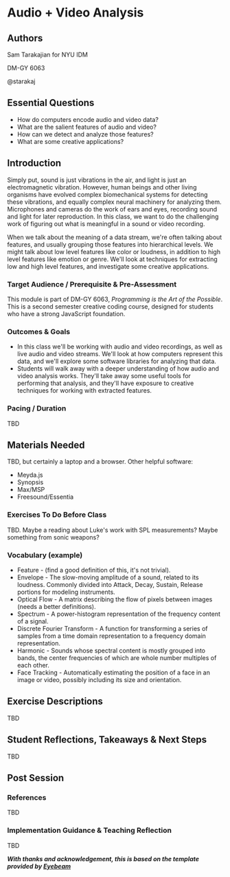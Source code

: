# Audio + Video Analysis

## Authors
Sam Tarakajian for NYU IDM

DM-GY 6063

@starakaj

## Essential Questions
- How do computers encode audio and video data?
- What are the salient features of audio and video?
- How can we detect and analyze those features?
- What are some creative applications?

## Introduction
Simply put, sound is just vibrations in the air, and light is just an electromagnetic vibration. However, human beings and other living organisms have evolved complex biomechanical systems for detecting these vibrations, and equally complex neural machinery for analyzing them. Microphones and cameras do the work of ears and eyes, recording sound and light for later reproduction. In this class, we want to do the challenging work of figuring out what is meaningful in a sound or video recording.

When we talk about the meaning of a data stream, we're often talking about features, and usually grouping those features into hierarchical levels. We might talk about low level features like color or loudness, in addition to high level features like emotion or genre. We'll look at techniques for extracting low and high level features, and investigate some creative applications.

### Target Audience / Prerequisite & Pre-Assessment
This module is part of DM-GY 6063, _Programming is the Art of the Possible_. This is a second semester creative coding course, designed for students who have a strong JavaScript foundation.

### Outcomes & Goals
* In this class we'll be working with audio and video recordings, as well as live audio and video streams. We'll look at how computers represent this data, and we'll explore some software libraries for analyzing that data.
* Students will walk away with a deeper understanding of how audio and video analysis works. They'll take away some useful tools for performing that analysis, and they'll have exposure to creative techniques for working with extracted features.

### Pacing / Duration
TBD

## Materials Needed
TBD, but certainly a laptop and a browser. Other helpful software:
- Meyda.js
- Synopsis
- Max/MSP
- Freesound/Essentia

### Exercises To Do Before Class
TBD. Maybe a reading about Luke's work with SPL measurements? Maybe something from sonic weapons?

### Vocabulary (example)
* Feature - (find a good definition of this, it's not trivial).
* Envelope - The slow-moving amplitude of a sound, related to its loudness. Commonly divided into Attack, Decay, Sustain, Release portions for modeling instruments.
* Optical Flow - A matrix describing the flow of pixels between images (needs a better definitions).
* Spectrum - A power-histogram representation of the frequency content of a signal.
* Discrete Fourier Transform - A function for transforming a series of samples from a time domain representation to a frequency domain representation.
* Harmonic - Sounds whose spectral content is mostly grouped into bands, the center frequencies of which are whole number multiples of each other.
* Face Tracking - Automatically estimating the position of a face in an image or video, possibly including its size and orientation.

## Exercise Descriptions
TBD

## Student Reflections, Takeaways & Next Steps
TBD

## Post Session

### References
TBD

### Implementation Guidance & Teaching Reflection  
TBD

***With thanks and acknowledgement, this is based on the template provided by [Eyebeam](https://github.com/eyebeam/curriculum/blob/master/TEMPLATE.md)***